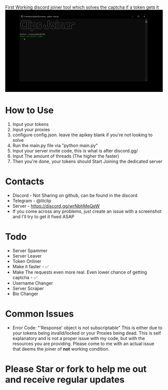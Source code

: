 First Working discord joiner tool which solves the captcha if a token gets it
![](clipsjoiner.png)
# How to Use
1. Input your tokens
2. Input your proxies
3. configure config.json. leave the apikey blank if you're not looking to solve
5. Run the main.py file via "python main.py"
6. Input your server invite code, this is what is after discord.gg/
7. Input The amount of threads (The higher the faster)
8. Then you're done, your tokens should Start Joining the dedicated server
# Contacts
* Discord - Not Sharing on github, can be found in the discord
* Telegram - @lilclip
* Server - https://discord.gg/wrNbhMeQeW
* If you come across any problems, just create an issue with a screenshot and I'll try to get it fixed ASAP
# Todo
* Server Spammer
* Server Leaver
* Token Onliner
* Make it faster - ✅
* Make The requests even more real. Even lower chance of getting captcha - ✅
* Username Changer
* Server Scraper
* Bio Changer
# Common Issues
*  Error Code: "'Response' object is not subscriptable" This is either due to your tokens being invalid/locked or your Proxies being dead. This is self explanatory and is not a proper issue with my code, but with the resources you are providing. Please come to me with an actual issue that deems the joiner of **not** working condition.

# Please Star or fork to help me out and receive regular updates
